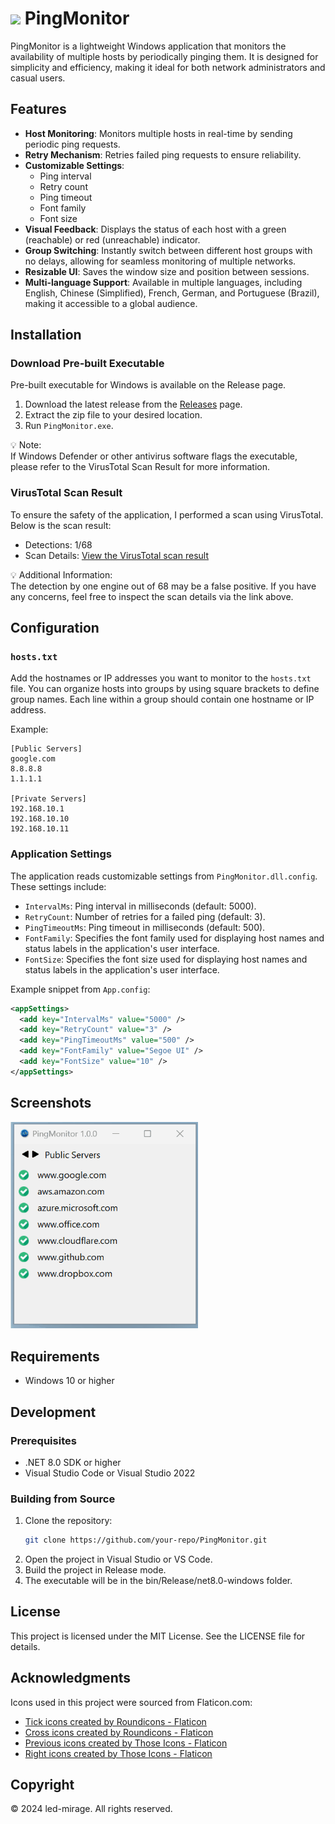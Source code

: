 # <img src="images/icon/PingMonitor.ico" width="48"> PingMonitor

PingMonitor is a lightweight Windows application that monitors the availability of multiple hosts by periodically pinging them. It is designed for simplicity and efficiency, making it ideal for both network administrators and casual users.

## Features

- **Host Monitoring**: Monitors multiple hosts in real-time by sending periodic ping requests.
- **Retry Mechanism**: Retries failed ping requests to ensure reliability.
- **Customizable Settings**:
  - Ping interval
  - Retry count
  - Ping timeout
  - Font family
  - Font size
- **Visual Feedback**: Displays the status of each host with a green (reachable) or red (unreachable) indicator.
- **Group Switching**: Instantly switch between different host groups with no delays, allowing for seamless monitoring of multiple networks.
- **Resizable UI**: Saves the window size and position between sessions.
- **Multi-language Support**: Available in multiple languages, including English, Chinese (Simplified), French, German, and Portuguese (Brazil), making it accessible to a global audience.

## Installation

### Download Pre-built Executable

Pre-built executable for Windows is available on the Release page.

1. Download the latest release from the [Releases](https://github.com/led-mirage/PingMonitor/releases) page.
2. Extract the zip file to your desired location.
3. Run `PingMonitor.exe`.

💡 Note:  
If Windows Defender or other antivirus software flags the executable, please refer to the VirusTotal Scan Result for more information.

### VirusTotal Scan Result

To ensure the safety of the application, I performed a scan using VirusTotal. Below is the scan result:

- Detections: 1/68
- Scan Details: [View the VirusTotal scan result](https://www.virustotal.com/gui/file/c371284785b2469e81202793422b612c0f7b0943fb546fc0a9c5fba029c64c13)

💡 Additional Information:  
The detection by one engine out of 68 may be a false positive. If you have any concerns, feel free to inspect the scan details via the link above.

## Configuration

### `hosts.txt`

Add the hostnames or IP addresses you want to monitor to the `hosts.txt` file. You can organize hosts into groups by using square brackets to define group names. Each line within a group should contain one hostname or IP address.

Example:

```text
[Public Servers]
google.com
8.8.8.8
1.1.1.1

[Private Servers]
192.168.10.1
192.168.10.10
192.168.10.11
```

### Application Settings

The application reads customizable settings from `PingMonitor.dll.config`. These settings include:
- `IntervalMs`: Ping interval in milliseconds (default: 5000).
- `RetryCount`: Number of retries for a failed ping (default: 3).
- `PingTimeoutMs`: Ping timeout in milliseconds (default: 500).
- `FontFamily`: Specifies the font family used for displaying host names and status labels in the application's user interface.
- `FontSize`: Specifies the font size used for displaying host names and status labels in the application's user interface.

Example snippet from `App.config`:

```xml
<appSettings>
  <add key="IntervalMs" value="5000" />
  <add key="RetryCount" value="3" />
  <add key="PingTimeoutMs" value="500" />
  <add key="FontFamily" value="Segoe UI" />
  <add key="FontSize" value="10" />
</appSettings>
```

## Screenshots

<img src="documents/screenshot.gif" width="300">

## Requirements

- Windows 10 or higher

## Development

### Prerequisites

- .NET 8.0 SDK or higher
- Visual Studio Code or Visual Studio 2022

### Building from Source

1. Clone the repository:
    ```bash
    git clone https://github.com/your-repo/PingMonitor.git
    ```
2. Open the project in Visual Studio or VS Code.
3. Build the project in Release mode.
4. The executable will be in the bin/Release/net8.0-windows folder.

## License

This project is licensed under the MIT License. See the LICENSE file for details.

## Acknowledgments

Icons used in this project were sourced from Flaticon.com:

- <a href="https://www.flaticon.com/free-icons/tick" title="tick icons">Tick icons created by Roundicons - Flaticon</a>
- <a href="https://www.flaticon.com/free-icons/cross" title="cross icons">Cross icons created by Roundicons - Flaticon</a>
- <a href="https://www.flaticon.com/free-icons/previous" title="previous icons">Previous icons created by Those Icons - Flaticon</a>
- <a href="https://www.flaticon.com/free-icons/right" title="right icons">Right icons created by Those Icons - Flaticon</a>

## Copyright

© 2024 led-mirage. All rights reserved.
